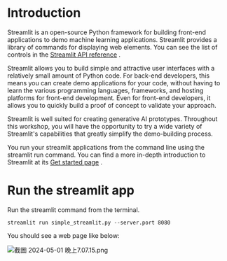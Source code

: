 # Introduction

Streamlit is an open-source Python framework for building front-end applications to demo machine learning applications. Streamlit provides a library of commands for displaying web elements. You can see the list of controls in the [Streamlit API reference](https://docs.streamlit.io/develop/api-reference) .

Streamlit allows you to build simple and attractive user interfaces with a relatively small amount of Python code. For back-end developers, this means you can create demo applications for your code, without having to learn the various programming languages, frameworks, and hosting platforms for front-end development. Even for front-end developers, it allows you to quickly build a proof of concept to validate your approach.

Streamlit is well suited for creating generative AI prototypes. Throughout this workshop, you will have the opportunity to try a wide variety of Streamlit's capabilities that greatly simplify the demo-building process.

You run your streamlit applications from the command line using the streamlit run command. You can find a more in-depth introduction to Streamlit at its [Get started page](https://docs.streamlit.io/get-started) .

# Run the streamlit app

Run the streamlit command from the terminal.

`streamlit run simple_streamlit.py --server.port 8080`

You should see a web page like below:

![截圖 2024-05-01 晚上7.07.15.png](..%2F..%2F..%2F%E6%88%AA%E5%9C%96%202024-05-01%20%E6%99%9A%E4%B8%8A7.07.15.png)